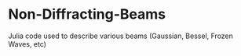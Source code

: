 # Non-Diffracting-Beams
Julia code used to describe various beams (Gaussian, Bessel, Frozen Waves, etc)
